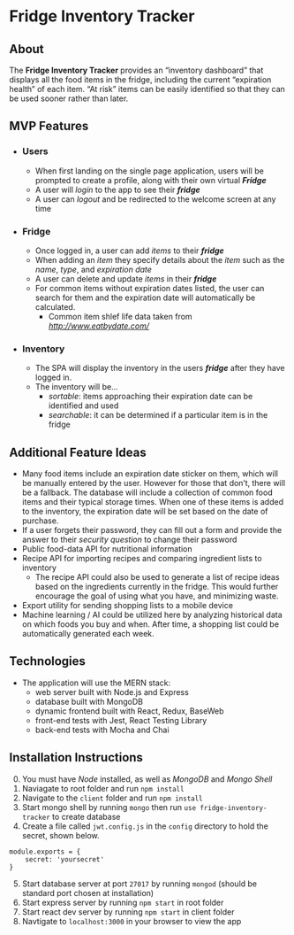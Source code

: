 # Fridge Inventory Tracker

## About
The **Fridge Inventory Tracker** provides an “inventory dashboard” that displays all the food items in the fridge, including the current “expiration health” of each item. “At risk” items can be easily identified so that they can be used sooner rather than later. 

## MVP Features
- ### Users
    - When first landing on the single page application, users will be prompted to create a profile, along with their own virtual ***Fridge***
    - A user will *login* to the app to see their ***fridge***
    - A user can *logout* and be redirected to the welcome screen at any time
- ### Fridge
    - Once logged in, a user can add *items* to their ***fridge***
    - When adding an *item* they specify details about the *item* such as the *name*, *type*, and *expiration date*
    - A user can delete and update *items* in their ***fridge***
    - For common items without expiration dates listed, the user can search for them and the expiration date will automatically be calculated.
        - Common item shlef life data taken from *http://www.eatbydate.com/*
        
- ### Inventory
    - The SPA will display the inventory in the users ***fridge*** after they have logged in.
    - The inventory will be...
        - *sortable*: items approaching their expiration date can be identified and used
        - *searchable*: it can be determined if a particular item is in the fridge

## Additional Feature Ideas
- Many food items include an expiration date sticker on them, which will be manually entered by the user. However for those that don’t, there will be a fallback. The database will include a collection of common food items and their typical storage times. When one of these items is added to the inventory, the expiration date will be set based on the date of purchase.
- If a user forgets their password, they can fill out a form and provide the answer to their *security question* to change their password
- Public food-data API for nutritional information
- Recipe API for importing recipes and comparing ingredient lists to inventory
    - The recipe API could also be used to generate a list of recipe ideas based on the ingredients currently in the fridge. This would further encourage the goal of using what you have, and minimizing waste.
- Export utility for sending shopping lists to a mobile device
- Machine learning / AI could be utilized here by analyzing historical data on which foods you buy and when. After time, a shopping list could be automatically generated each week.

## Technologies
- The application will use the MERN stack:
    - web server built with Node.js and Express
    - database built with MongoDB
    - dynamic frontend built with React, Redux, BaseWeb
    - front-end tests with Jest, React Testing Library
    - back-end tests with Mocha and Chai

## Installation Instructions
0. You must have *Node* installed, as well as *MongoDB* and *Mongo Shell*
1. Naviagate to root folder and run `npm install`
2. Navigate to the `client` folder and run `npm install`
3. Start mongo shell by running `mongo` then run `use fridge-inventory-tracker` to create database
4. Create a file called `jwt.config.js` in the `config` directory to hold the secret, shown below.
```
module.exports = {
    secret: 'yoursecret'
}
```
5. Start database server at port `27017` by running `mongod` (should be standard port chosen at installation)
6. Start express server by running `npm start` in root folder
7. Start react dev server by running `npm start` in client folder
8. Navtigate to `localhost:3000` in your browser to view the app